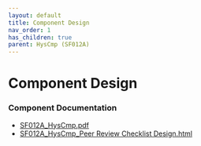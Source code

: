 ```yaml
---
layout: default
title: Component Design
nav_order: 1
has_children: true
parent: HysCmp (SF012A)
---
```

# Component Design
### Component Documentation

- [SF012A_HysCmp.pdf](Doc/SF012A_HysCmp.pdf)
- [SF012A_HysCmp_Peer Review Checklist Design.html](Doc/SF012A_HysCmp_Peer%20Review%20Checklist%20Design.html)

